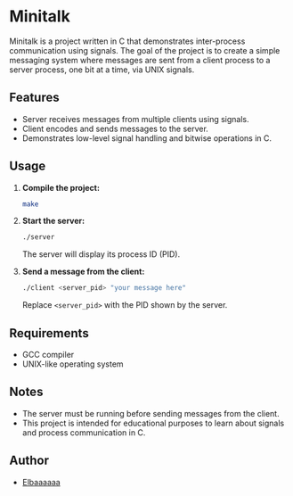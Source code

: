 # Minitalk

Minitalk is a project written in C that demonstrates inter-process communication using signals. The goal of the project is to create a simple messaging system where messages are sent from a client process to a server process, one bit at a time, via UNIX signals.

## Features

- Server receives messages from multiple clients using signals.
- Client encodes and sends messages to the server.
- Demonstrates low-level signal handling and bitwise operations in C.

## Usage

1. **Compile the project:**
   ```sh
   make
   ```

2. **Start the server:**
   ```sh
   ./server
   ```
   The server will display its process ID (PID).

3. **Send a message from the client:**
   ```sh
   ./client <server_pid> "your message here"
   ```
   Replace `<server_pid>` with the PID shown by the server.

## Requirements

- GCC compiler
- UNIX-like operating system

## Notes

- The server must be running before sending messages from the client.
- This project is intended for educational purposes to learn about signals and process communication in C.

## Author

- [Elbaaaaaa](https://github.com/Elbaaaaaa)
